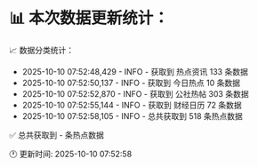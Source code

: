 📊 本次数据更新统计：
==========================

📈 数据分类统计：
- 2025-10-10 07:52:48,429 - INFO - 获取到 热点资讯 133 条数据
- 2025-10-10 07:52:50,137 - INFO - 获取到 今日热点 10 条数据
- 2025-10-10 07:52:52,870 - INFO - 获取到 公社热帖 303 条数据
- 2025-10-10 07:52:55,144 - INFO - 获取到 财经日历 72 条数据
- 2025-10-10 07:52:58,105 - INFO - 总共获取到 518 条热点数据

✅ 总共获取到 - 条热点数据

🕐 更新时间: 2025-10-10 07:52:58
